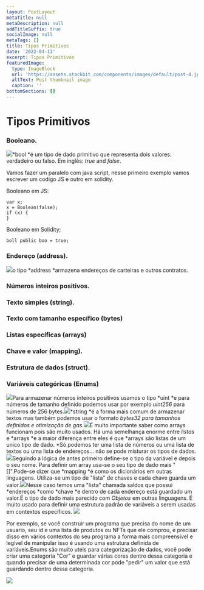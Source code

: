 ```yaml
---
layout: PostLayout
metaTitle: null
metaDescription: null
addTitleSuffix: true
socialImage: null
metaTags: []
title: Tipos Primitivos
date: '2022-04-11'
excerpt: Tipos Primitivos
featuredImage:
  type: ImageBlock
  url: 'https://assets.stackbit.com/components/images/default/post-4.jpeg'
  altText: Post thumbnail image
  caption: ''
bottomSections: []
---
```



# Tipos Primitivos

### Booleano.

![](https://3038272287-files.gitbook.io/~/files/v0/b/gitbook-x-prod.appspot.com/o/spaces%2FXT0NrtKBWFOa2UENeSLs%2Fuploads%2FV7rf4wz3AWoxafcNuvRR%2Fimage.png?alt=media\&token=aef2f9a5-c6ae-41b2-addf-cf5fcc4262b1)*bool *é um tipo de dado primitivo que representa dois valores: verdadeiro ou falso. Em inglês: *true* and *false*.

Vamos fazer um paralelo com java script, nesse primeiro exemplo vamos escrever um codigo JS e outro em solidity.

Booleano em JS:

```
var x;
x = Boolean(false);
if (x) {
}
```



Booleano em Solidity;

```
boll public boo = true;
```



### Endereço (address).

![](https://3038272287-files.gitbook.io/~/files/v0/b/gitbook-x-prod.appspot.com/o/spaces%2FXT0NrtKBWFOa2UENeSLs%2Fuploads%2Fz3IMQP47iDp51reuY2BS%2Fimage.png?alt=media\&token=7ae2627b-f102-4cb5-b9f3-0906c414ce8c)o tipo *address *armazena endereços de carteiras e outros contratos.



### Números inteiros positivos.

### Texto simples (string).

### Texto com tamanho específico (bytes)

### Listas específicas (arrays)

### Chave e valor (mapping).

### Estrutura de dados (struct).

### Variáveis categóricas (Enums)

![](https://3038272287-files.gitbook.io/~/files/v0/b/gitbook-x-prod.appspot.com/o/spaces%2FXT0NrtKBWFOa2UENeSLs%2Fuploads%2FLsvSuIleImdPYb2Fv42i%2Fimage.png?alt=media\&token=9a9f531f-98c7-4262-a322-12fbd2bed4cd)Para armazenar números inteiros positivos usamos o tipo *uint *e para números de tamanho definido podemos usar por exemplo *uint256* para números de 256 bytes.![](https://3038272287-files.gitbook.io/~/files/v0/b/gitbook-x-prod.appspot.com/o/spaces%2FXT0NrtKBWFOa2UENeSLs%2Fuploads%2FlQBi7MixfgVX9bIxdOzl%2Fimage.png?alt=media\&token=cda69e7e-bb7a-4fbc-8134-c52b62a742d1)*string *é a forma mais comum de armazenar textos mas também podemos usar o formato *bytes32 *para tamanhos definidos e otimização de gas*.*![](https://3038272287-files.gitbook.io/~/files/v0/b/gitbook-x-prod.appspot.com/o/spaces%2FXT0NrtKBWFOa2UENeSLs%2Fuploads%2FYYVjrVKzaQTqDK1bqWDP%2Fimage.png?alt=media\&token=9d5d7329-7921-4d05-8685-a646a333b788)É muito importante saber como arrays funcionam pois são muito usados. Há uma semelhança enorme entre *listas* e *arrays *e a maior diferença entre eles é que *arrays são listas de um unico tipo de dado. *Só podemos ter uma lista de números ou uma lista de textos ou uma lista de endereços... não se pode misturar os tipos de dados.![](https://3038272287-files.gitbook.io/~/files/v0/b/gitbook-x-prod.appspot.com/o/spaces%2FXT0NrtKBWFOa2UENeSLs%2Fuploads%2Fua2JVsJz2hH2OoEoyUyO%2Fimage.png?alt=media\&token=8bffb2cc-fad6-4f88-9674-83365c922cf5)Seguindo a lógica de antes primeiro define-se o tipo da variável e depois o seu nome. Para definir um array usa-se o seu tipo de dado mais "\[]".Pode-se dizer que *mapping *é como os dicionários em outras linguagens. Utiliza-se um tipo de "lista" de chaves e cada chave guarda um valor.![](https://3038272287-files.gitbook.io/~/files/v0/b/gitbook-x-prod.appspot.com/o/spaces%2FXT0NrtKBWFOa2UENeSLs%2Fuploads%2FFevCCGCH2UmHMQHdK6tn%2Fimage.png?alt=media\&token=b734b58b-c2d5-479e-954f-6f42801553bf)Nesse caso temos uma "lista" chamada saldos que possui *endereços *como *chave *e dentro de cada endereço está guardado um valor.É o tipo de dado mais parecido com *Objetos* em outras linguagens. É muito usado para definir uma estrutura padrão de variáveis a serem usadas em contextos específicos. ![](https://3038272287-files.gitbook.io/~/files/v0/b/gitbook-x-prod.appspot.com/o/spaces%2FXT0NrtKBWFOa2UENeSLs%2Fuploads%2FaJzhMJpgq1iWp0pJuORf%2Fimage.png?alt=media\&token=c1f86aa4-4076-4a42-94e4-beb6d8c3adb1)

Por exemplo, se você construir um programa que precisa do nome de um usuario, seu id e uma lista de produtos ou NFTs que ele comprou, e precisar disso em vários contextos do seu programa a forma mais compreensível e legível de manipular isso é usando uma estrutura definida de variáveis.Enums são muito uteis para categorização de dados, você pode criar uma categoria "Cor" e guardar várias cores dentro dessa categoria e quando precisar de uma determinada cor pode "pedir" um valor que está guardando dentro dessa categoria.

![](https://3038272287-files.gitbook.io/~/files/v0/b/gitbook-x-prod.appspot.com/o/spaces%2FXT0NrtKBWFOa2UENeSLs%2Fuploads%2FkfWLUKGLRfcF6a2P20Nv%2Fimage.png?alt=media\&token=81fca74d-852d-48a9-9527-7b462ed814e6)



